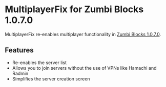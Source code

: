 # MultiplayerFix for Zumbi Blocks 1.0.7.0

MultiplayerFix re-enables multiplayer functionality in [Zumbi Blocks 1.0.7.0](https://zumbiblocks.yolasite.com/).

## Features
- Re-enables the server list
- Allows you to join servers without the use of VPNs like Hamachi and Radmin
- Simplifies the server creation screen
